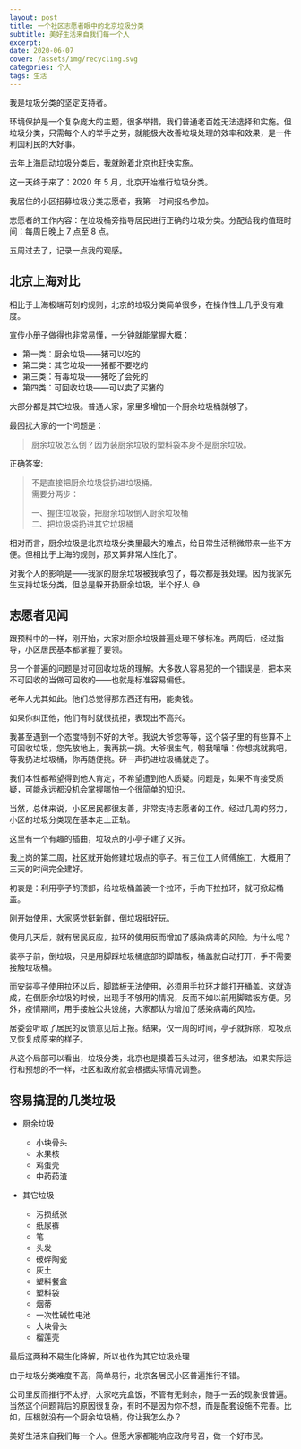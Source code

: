 ```yaml
---
layout: post
title: 一个社区志愿者眼中的北京垃圾分类
subtitle: 美好生活来自我们每一个人
excerpt:
date: 2020-06-07
cover: /assets/img/recycling.svg
categories: 个人
tags: 生活
---
```


我是垃圾分类的坚定支持者。

环境保护是一个复杂庞大的主题，很多举措，我们普通老百姓无法选择和实施。但垃圾分类，只需每个人的举手之劳，就能极大改善垃圾处理的效率和效果，是一件利国利民的大好事。

去年上海启动垃圾分类后，我就盼着北京也赶快实施。

这一天终于来了：2020 年 5 月，北京开始推行垃圾分类。

我居住的小区招募垃圾分类志愿者，我第一时间报名参加。

志愿者的工作内容：在垃圾桶旁指导居民进行正确的垃圾分类。分配给我的值班时间：每周日晚上 7 点至 8 点。

五周过去了，记录一点我的观感。

## 北京上海对比

相比于上海极端苛刻的规则，北京的垃圾分类简单很多，在操作性上几乎没有难度。

宣传小册子做得也非常易懂，一分钟就能掌握大概：

- 第一类：厨余垃圾——猪可以吃的
- 第二类：其它垃圾——猪都不要吃的
- 第三类：有毒垃圾——猪吃了会死的
- 第四类：可回收垃圾——可以卖了买猪的

大部分都是其它垃圾。普通人家，家里多增加一个厨余垃圾桶就够了。

最困扰大家的一个问题是：

> 厨余垃圾怎么倒？因为装厨余垃圾的塑料袋本身不是厨余垃圾。

正确答案:

> 不是直接把厨余垃圾袋扔进垃圾桶。  
> 需要分两步：
>
> 一、握住垃圾袋，把厨余垃圾倒入厨余垃圾桶  
> 二、把垃圾袋扔进其它垃圾桶

相对而言，厨余垃圾是北京垃圾分类里最大的难点，给日常生活稍微带来一些不方便。但相比于上海的规则，那又算非常人性化了。

对我个人的影响是——我家的厨余垃圾被我承包了，每次都是我处理。因为我家先生支持垃圾分类，但总是躲开扔厨余垃圾，半个好人 😅

## 志愿者见闻

跟预料中的一样，刚开始，大家对厨余垃圾普遍处理不够标准。两周后，经过指导，小区居民基本都掌握了要领。

另一个普遍的问题是对可回收垃圾的理解。大多数人容易犯的一个错误是，把本来不可回收的当做可回收的——也就是标准容易偏低。

老年人尤其如此。他们总觉得那东西还有用，能卖钱。

如果你纠正他，他们有时就很抗拒，表现出不高兴。

我甚至遇到一个态度特别不好的大爷。我说大爷您等等，这个袋子里的有些算不上可回收垃圾，您先放地上，我再挑一挑。大爷很生气，朝我嚷嚷：你想挑就挑吧，等我扔进垃圾桶，你再随便挑。砰一声扔进垃圾桶就走了。

我们本性都希望得到他人肯定，不希望遭到他人质疑。问题是，如果不肯接受质疑，可能永远都没机会掌握哪怕一个很简单的知识。

当然，总体来说，小区居民都很友善，非常支持志愿者的工作。经过几周的努力，小区的垃圾分类现在基本走上正轨。

这里有一个有趣的插曲，垃圾点的小亭子建了又拆。

我上岗的第二周，社区就开始修建垃圾点的亭子。有三位工人师傅施工，大概用了三天的时间完全建好。

初衷是：利用亭子的顶部，给垃圾桶盖装一个拉环，手向下拉拉环，就可掀起桶盖。

刚开始使用，大家感觉挺新鲜，倒垃圾挺好玩。

使用几天后，就有居民反应，拉环的使用反而增加了感染病毒的风险。为什么呢？

装亭子前，倒垃圾，只是用脚踩垃圾桶底部的脚踏板，桶盖就自动打开，手不需要接触垃圾桶。

而安装亭子使用拉环以后，脚踏板无法使用，必须用手拉环才能打开桶盖。这就造成，在倒厨余垃圾的时候，出现手不够用的情况，反而不如以前用脚踏板方便。另外，疫情期间，用手接触公共设施，大家都认为增加了感染病毒的风险。

居委会听取了居民的反馈意见后上报。结果，仅一周的时间，亭子就拆除，垃圾点又恢复成原来的样子。

从这个局部可以看出，垃圾分类，北京也是摸着石头过河，很多想法，如果实际运行和预想的不一样，社区和政府就会根据实际情况调整。

## 容易搞混的几类垃圾

- 厨余垃圾

  - 小块骨头
  - 水果核
  - 鸡蛋壳
  - 中药药渣

- 其它垃圾

  - 污损纸张
  - 纸尿裤
  - 笔
  - 头发
  - 破碎陶瓷
  - 灰土
  - 塑料餐盒
  - 塑料袋
  - 烟蒂
  - 一次性碱性电池
  - 大块骨头
  - 榴莲壳

最后这两种不易生化降解，所以也作为其它垃圾处理

由于垃圾分类难度不高，简单易行，北京各居民小区普遍推行不错。

公司里反而推行不太好，大家吃完盒饭，不管有无剩余，随手一丢的现象很普遍。当然这个问题背后的原因很复杂，有时不是因为你不想，而是配套设施不完善。比如，压根就没有一个厨余垃圾桶，你让我怎么办？

美好生活来自我们每一个人。但愿大家都能响应政府号召，做一个好市民。
